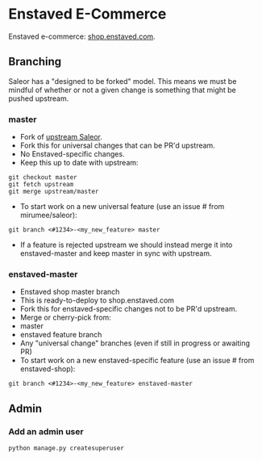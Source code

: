 # Enstaved E-Commerce

Enstaved e-commerce: [shop.enstaved.com](https://shop.enstaved.com).

## Branching

Saleor has a "designed to be forked" model. This means we must be mindful of whether or not a given change is something that might be pushed upstream.

### master

* Fork of [upstream Saleor](https://github.com/mirumee/saleor.git).
* Fork this for universal changes that can be PR'd upstream.
* No Enstaved-specific changes.
* Keep this up to date with upstream:

```
git checkout master
git fetch upstream
git merge upstream/master
```

* To start work on a new universal feature (use an issue # from mirumee/saleor):

```
git branch <#1234>-<my_new_feature> master
```

* If a feature is rejected upstream we should instead merge it into enstaved-master and keep master in sync with upstream.

### enstaved-master

* Enstaved shop master branch
* This is ready-to-deploy to shop.enstaved.com
* Fork this for enstaved-specific changes not to be PR'd upstream.
* Merge or cherry-pick from:
 * master
  * enstaved feature branch
   * Any "universal change" branches (even if still in progress or awaiting PR)
   * To start work on a new enstaved-specific feature (use an issue # from enstaved-shop):

   ```
   git branch <#1234>-<my_new_feature> enstaved-master
   ```
## Admin

### Add an admin user

`python manage.py createsuperuser`
